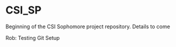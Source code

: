 # CSI_SP
Beginning of the CSI Sophomore project repository. Details to come

Rob: Testing Git Setup
